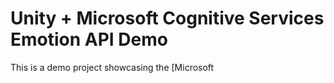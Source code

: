 # Unity + Microsoft Cognitive Services Emotion API Demo
This is a demo project showcasing the [Microsoft